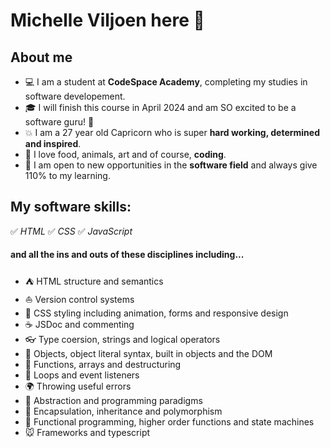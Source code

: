 # Michelle Viljoen here 👋

## About me

- 💻 I am a student at **CodeSpace Academy**, completing my studies in software developement.
- 🎓 I will finish this course in April 2024 and am SO excited to be a software guru! 🚀
- 💥 I am a 27 year old Capricorn who is super **hard working, determined and inspired**.
- 🐶 I love food, animals, art and of course, **coding**.
- 👀 I am open to new opportunities in the **software field** and always give 110% to my learning.

## My software skills:

✅ _HTML_
✅ _CSS_
✅ _JavaScript_

#### and all the ins and outs of these disciplines including...

- ⛺ HTML structure and semantics
- ⛵ Version control systems
- 🍉 CSS styling including animation, forms and responsive design
- ☕ JSDoc and commenting
- 👓 Type coersion, strings and logical operators
- 🎨 Objects, object literal syntax, built in objects and the DOM
- 📖 Functions, arrays and destructuring
- 📆 Loops and event listeners
- 🌍 Throwing useful errors
- 🌿 Abstraction and programming paradigms
- 🌻 Encapsulation, inheritance and polymorphism
- 🐧 Functional programming, higher order functions and state machines
- 🐭 Frameworks and typescript
